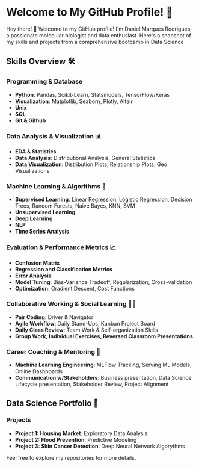 # Welcome to My GitHub Profile! 🌟

Hey there! 👋 Welcome to my GitHub profile! I'm Daniel Marques Rodrigues, a passionate molecular biologist and data enthusiast. Here's a snapshot of my skills and projects from a comprehensive bootcamp in Data Science

## Skills Overview 🛠️

### Programming & Database
- **Python**: Pandas, Scikit-Learn, Statsmodels, TensorFlow/Keras
- **Visualization**: Matplotlib, Seaborn, Plotly, Altair
- **Unix**
- **SQL**
- **Git & Github**

### Data Analysis & Visualization 📊
- **EDA & Statistics**
- **Data Analysis**: Distributional Analysis, General Statistics
- **Data Visualization**: Distribution Plots, Relationship Plots, Geo Visualizations

### Machine Learning & Algorithms 🤖
- **Supervised Learning**: Linear Regression, Logistic Regression, Decision Trees, Random Forests, Naive Bayes, KNN, SVM
- **Unsupervised Learning**
- **Deep Learning**
- **NLP**
- **Time Series Analysis**

### Evaluation & Performance Metrics 📈
- **Confusion Matrix**
- **Regression and Classification Metrics**
- **Error Analysis**
- **Model Tuning**: Bias-Variance Tradeoff, Regularization, Cross-validation
- **Optimization**: Gradient Descent, Cost Functions

### Collaborative Working & Social Learning 👯‍♂️
- **Pair Coding**: Driver & Navigator
- **Agile Workflow**: Daily Stand-Ups, Kanban Project Board
- **Daily Class Review**: Team Work & Self-organization Skills
- **Group Work, Individual Exercises, Reversed Classroom Presentations**

### Career Coaching & Mentoring 🚀
- **Machine Learning Engineering**: MLFlow Tracking, Serving ML Models, Online Dashboards
- **Communication w/Stakeholders**: Business presentation, Data Science Lifecycle presentation, Stakeholder Review, Project Alignment

## Data Science Portfolio 📂
### Projects
- **Project 1: Housing Market**: Exploratory Data Analysis
- **Project 2: Flood Prevention**: Predictive Modeling
- **Project 3: Skin Cancer Detection**: Deep Neural Network Algorythms

Feel free to explore my repositories for more details.
